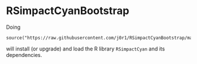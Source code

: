 RSimpactCyanBootstrap
=====================
Doing

    source("https://raw.githubusercontent.com/j0r1/RSimpactCyanBootstrap/master/initsimpact.R")
    
will install (or upgrade) and load the R library `RSimpactCyan` and its dependencies.
